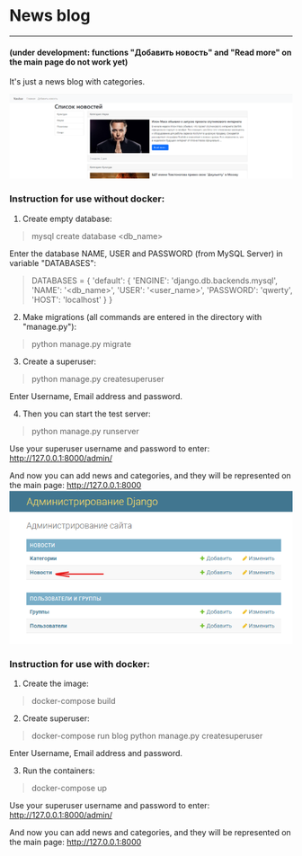 # News blog

---
#### (under development: functions "Добавить новость" and "Read more" on the main page do not work yet)

It's just a news blog with categories.

![img.png](img.png)

### Instruction for use without docker:

1. Create empty database:
>mysql create database <db_name>

Enter the database NAME, USER and PASSWORD (from MySQL Server) in variable "DATABASES":
> DATABASES = {
    'default': {
        'ENGINE': 'django.db.backends.mysql',
        'NAME': '<db_name>',
        'USER': '<user_name>',
        'PASSWORD': 'qwerty',
        'HOST': 'localhost'
    }
}

2. Make migrations (all commands are entered in the directory with "manage.py"): 
>python manage.py migrate


3. Create a superuser:
> python manage.py createsuperuser
 
Enter Username, Email address and password.

4. Then you can start the test server:
>python manage.py runserver

Use your superuser username and password to enter: http://127.0.0.1:8000/admin/

And now you can add news and categories, and they will be represented on the main page: http://127.0.0.1:8000
![img_1.png](img_1.png)


### Instruction for use with docker:

1. Create the image:

> docker-compose build

2. Create superuser:

> docker-compose run blog python manage.py createsuperuser

Enter Username, Email address and password.

3. Run the containers:

> docker-compose up

Use your superuser username and password to enter: http://127.0.0.1:8000/admin/

And now you can add news and categories, and they will be represented on the main page: http://127.0.0.1:8000